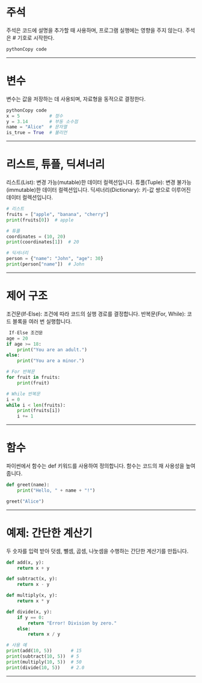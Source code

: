 # 주석
주석은 코드에 설명을 추가할 때 사용하며, 프로그램 실행에는 영향을 주지 않는다. 주석은 # 기호로 시작한다.
```python
pythonCopy code
```
* * *
# 변수
변수는 값을 저장하는 데 사용되며, 자료형을 동적으로 결정한다.
```python
pythonCopy code
x = 5           # 정수
y = 3.14        # 부동 소수점
name = "Alice"  # 문자열
is_true = True  # 불리언
```
* * *
# 리스트, 튜플, 딕셔너리
리스트(List): 변경 가능(mutable)한 데이터 컬렉션입니다.
튜플(Tuple): 변경 불가능(immutable)한 데이터 컬렉션입니다.
딕셔너리(Dictionary): 키-값 쌍으로 이루어진 데이터 컬렉션입니다.
```python
# 리스트
fruits = ["apple", "banana", "cherry"]
print(fruits[0])  # apple

# 튜플
coordinates = (10, 20)
print(coordinates[1])  # 20

# 딕셔너리
person = {"name": "John", "age": 30}
print(person["name"])  # John
```
* * *
# 제어 구조
조건문(If-Else): 조건에 따라 코드의 실행 경로를 결정합니다.
반복문(For, While): 코드 블록을 여러 번 실행합니다.
```python
 If-Else 조건문
age = 20
if age >= 18:
    print("You are an adult.")
else:
    print("You are a minor.")

# For 반복문
for fruit in fruits:
    print(fruit)

# While 반복문
i = 0
while i < len(fruits):
    print(fruits[i])
    i += 1
```
***
# 함수
파이썬에서 함수는 def 키워드를 사용하여 정의합니다. 함수는 코드의 재 사용성을 높여 줍니다.
```python
def greet(name):
    print("Hello, " + name + "!")

greet("Alice")
```
***
# 예제: 간단한 계산기
두 숫자를 입력 받아 덧셈, 뺄셈, 곱셈, 나눗셈을 수행하는 간단한 계산기를 만듭니다.
```python
def add(x, y):
    return x + y

def subtract(x, y):
    return x - y

def multiply(x, y):
    return x * y

def divide(x, y):
    if y == 0:
        return "Error! Division by zero."
    else:
        return x / y

# 사용 예
print(add(10, 5))       # 15
print(subtract(10, 5))  # 5
print(multiply(10, 5))  # 50
print(divide(10, 5))    # 2.0
```
***
